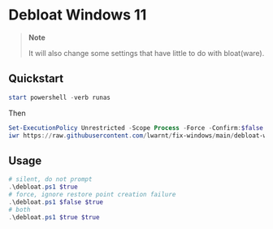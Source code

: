 # Debloat Windows 11

> **Note** 
> 
> It will also change some settings that have little to do with bloat(ware). 

## Quickstart

```Powershell
start powershell -verb runas
```

Then

```Powershell
Set-ExecutionPolicy Unrestricted -Scope Process -Force -Confirm:$false
iwr https://raw.githubusercontent.com/lwarnt/fix-windows/main/debloat-windows11/debloat.ps1 | iex
```

## Usage

```Powershell
# silent, do not prompt
.\debloat.ps1 $true
# force, ignore restore point creation failure
.\debloat.ps1 $false $true
# both
.\debloat.ps1 $true $true
```
